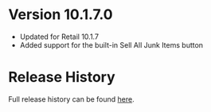 # Version 10.1.7.0

* Updated for Retail 10.1.7
* Added support for the built-in Sell All Junk Items button

# Release History

Full release history can be found [here](https://github.com/kstange/MerchantPlus/wiki/Release-Notes).

